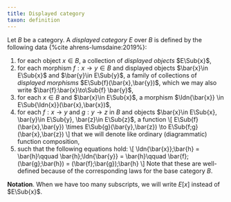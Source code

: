 ```yaml
---
title: Displayed category
taxon: definition
---
```


Let $B$ be a category. A *displayed category* $E$ over $B$ is defined by the
following data {%cite ahrens-lumsdaine:2019%}:
1. for each object $x\in B$, a collection of *displayed objects* $E\Sub{x}$,
2. for each morphism $f : x \to y\in B$ and displayed objects $\bar{x}\in E\Sub{x}$ and
   $\bar{y}\in E\Sub{y}$, a family of collections of *displayed morphisms* $E\Sub{f}(\bar{x},\bar{y})$,
   which we may also write $\bar{f}:\bar{x}\to\Sub{f} \bar{y}$,
3. for each $x\in B$ and $\bar{x}\in E\Sub{x}$, a morphism $\Idn{\bar{x}} \in
   E\Sub{\Idn{x}}(\bar{x},\bar{x})$,
4. for each $f : x \to y$ and $g:y \to z$ in $B$ and objects $\bar{x}\in E\Sub{x}, \bar{y}\in
   E\Sub{y}, \bar{z}\in E\Sub{z}$, a function
    \\[
      E\Sub{f}(\bar{x},\bar{y}) \times E\Sub{g}(\bar{y},\bar{z}) \to E\Sub{f;g}(\bar{x},\bar{z})
    \\]
   that we will denote like ordinary (diagrammatic) function composition,
5. such that the following equations hold:
  \\[
      \Idn{\bar{x}};\bar{h} = \bar{h}\qquad
      \bar{h};\Idn{\bar{y}} = \bar{h}\qquad
      \bar{f};(\bar{g};\bar{h}) = (\bar{f};\bar{g});\bar{h}
  \\]
Note that these are well-defined because of the corresponding
laws for the base category $B$.

**Notation**. When we have too many subscripts, we will write $E[x]$ instead of $E\Sub{x}$.
